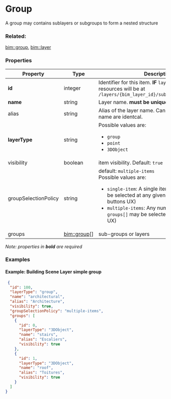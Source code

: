 # Group

A group may contains sublayers or subgroups to form a nested structure

### Related:

[bim::group](group.md), [bim::layer](layer.md)
### Properties

| Property | Type | Description |
| --- | --- | --- |
| **id** | integer | Identifier for this item. **IF** `layerType != 'group'`, resources will be at `/layers/{bim_layer_id}/sublayers/{this.id}/...` |
| **name** | string | Layer name. **must be unique** per BIM layer |
| alias | string | Alias of the layer name. Can be empty if alias and name are identcal. |
| **layerType** | string | <div>Possible values are:<ul><li>`group`</li><li>`point`</li><li>`3DObject`</li></ul></div> |
| visibility | boolean | item visibility. Default: `true` |
| groupSelectionPolicy | string | default: `multiple-items`<div>Possible values are:<ul><li>`single-item`: A single item from `groups[]` may be selected at any given time (i.e. radio-buttons UX)</li><li>`multiple-items`: Any number of items from `groups[]` may be selected (i.e. check-boxes UX)</li></ul></div> |
| groups | [bim::group](group.md)[] | sub-groups or layers |

*Note: properties in **bold** are required*

### Examples 

#### Example: Building Scene Layer simple group 

```json
 {
  "id": 100,
  "layerType": "group",
  "name": "architectural",
  "alias": "Architecture",
  "visibility": true,
  "groupSelectionPolicy": "multiple-items",
  "groups": [
    {
      "id": 0,
      "layerType": "3DObject",
      "name": "stairs",
      "alias": "Escaliers",
      "visibility": true
    },
    {
      "id": 1,
      "layerType": "3DObject",
      "name": "roof",
      "alias": "Toitures",
      "visibility": true
    }
  ]
} 
```

